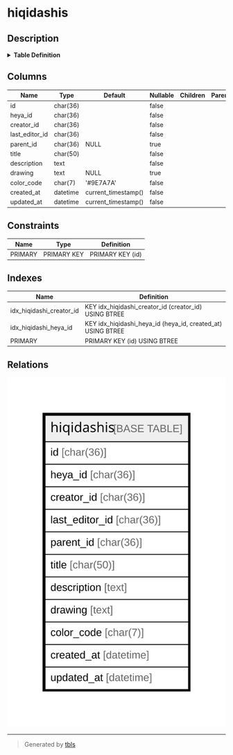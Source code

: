 # hiqidashis

## Description

<details>
<summary><strong>Table Definition</strong></summary>

```sql
CREATE TABLE `hiqidashis` (
  `id` char(36) NOT NULL,
  `heya_id` char(36) NOT NULL,
  `creator_id` char(36) NOT NULL,
  `last_editor_id` char(36) NOT NULL,
  `parent_id` char(36) DEFAULT NULL,
  `title` char(50) NOT NULL,
  `description` text NOT NULL,
  `drawing` text DEFAULT NULL,
  `color_code` char(7) NOT NULL DEFAULT '#9E7A7A',
  `created_at` datetime NOT NULL DEFAULT current_timestamp(),
  `updated_at` datetime NOT NULL DEFAULT current_timestamp(),
  PRIMARY KEY (`id`),
  KEY `idx_hiqidashi_heya_id` (`heya_id`,`created_at`),
  KEY `idx_hiqidashi_creator_id` (`creator_id`)
) ENGINE=InnoDB DEFAULT CHARSET=utf8mb4
```

</details>

## Columns

| Name | Type | Default | Nullable | Children | Parents | Comment |
| ---- | ---- | ------- | -------- | -------- | ------- | ------- |
| id | char(36) |  | false |  |  |  |
| heya_id | char(36) |  | false |  |  |  |
| creator_id | char(36) |  | false |  |  |  |
| last_editor_id | char(36) |  | false |  |  |  |
| parent_id | char(36) | NULL | true |  |  |  |
| title | char(50) |  | false |  |  |  |
| description | text |  | false |  |  |  |
| drawing | text | NULL | true |  |  |  |
| color_code | char(7) | '#9E7A7A' | false |  |  |  |
| created_at | datetime | current_timestamp() | false |  |  |  |
| updated_at | datetime | current_timestamp() | false |  |  |  |

## Constraints

| Name | Type | Definition |
| ---- | ---- | ---------- |
| PRIMARY | PRIMARY KEY | PRIMARY KEY (id) |

## Indexes

| Name | Definition |
| ---- | ---------- |
| idx_hiqidashi_creator_id | KEY idx_hiqidashi_creator_id (creator_id) USING BTREE |
| idx_hiqidashi_heya_id | KEY idx_hiqidashi_heya_id (heya_id, created_at) USING BTREE |
| PRIMARY | PRIMARY KEY (id) USING BTREE |

## Relations

![er](hiqidashis.svg)

---

> Generated by [tbls](https://github.com/k1LoW/tbls)
